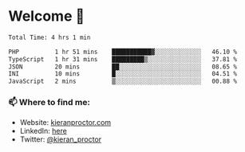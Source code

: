 # Welcome 🦘

<!--START_SECTION:waka-->

```txt
Total Time: 4 hrs 1 min

PHP          1 hr 51 mins    ███████████▓░░░░░░░░░░░░░   46.10 %
TypeScript   1 hr 31 mins    █████████▒░░░░░░░░░░░░░░░   37.81 %
JSON         20 mins         ██░░░░░░░░░░░░░░░░░░░░░░░   08.65 %
INI          10 mins         █░░░░░░░░░░░░░░░░░░░░░░░░   04.51 %
JavaScript   2 mins          ▒░░░░░░░░░░░░░░░░░░░░░░░░   00.88 %
```

<!--END_SECTION:waka-->

### 📫 Where to find me:

-   Website: [kieranproctor.com](https://kieranproctor.com/)
-   LinkedIn: [here](https://www.linkedin.com/in/kieran-proctor-086b5a159/)
-   Twitter: [@kieran_proctor](https://twitter.com/kieran_proctor)
